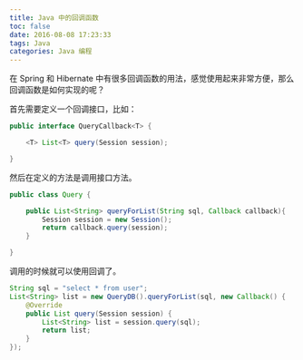 ```yaml
---
title: Java 中的回调函数
toc: false
date: 2016-08-08 17:23:33
tags: Java
categories: Java 编程
---
```


在 Spring 和 Hibernate 中有很多回调函数的用法，感觉使用起来非常方便，那么回调函数是如何实现的呢？

首先需要定义一个回调接口，比如：
```java
public interface QueryCallback<T> {

    <T> List<T> query(Session session);

}
```
然后在定义的方法是调用接口方法。
```java
public class Query {

    public List<String> queryForList(String sql, Callback callback){
        Session session = new Session();
        return callback.query(session);
    }

}
```
调用的时候就可以使用回调了。
```java
String sql = "select * from user";
List<String> list = new QueryDB().queryForList(sql, new Callback() {
    @Override
    public List query(Session session) {
        List<String> list = session.query(sql);
        return list;
    }
});
```
